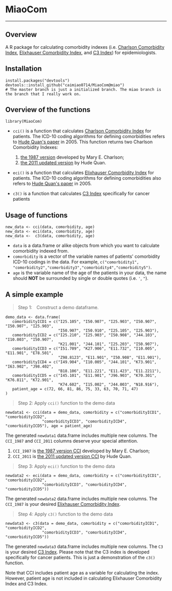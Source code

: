 # MiaoCom
----------------
## Overview
A R package for calculating comorbidity indexes (i.e. [Charlson Comorbidity Index](https://en.wikipedia.org/wiki/Comorbidity#Charlson_index), [Elixhauser Comorbidity Index](https://en.wikipedia.org/wiki/Comorbidity#Elixhauser_comorbidity_measure), and [C3 Index](https://www.ncbi.nlm.nih.gov/pubmed/24582212)) for epidemiologists.


## Installation
    install.packages("devtools")
    devtools::install_github("caimiao0714/MiaoCom@miao") 
    # The master branch is just a initialized branch. The miao branch is the branch that I really work on.



## Overview of the functions
    library(MiaoCom)


*  `cci()` is a function that calculates [Charlson Comorbidity Index](https://en.wikipedia.org/wiki/Comorbidity#Charlson_index) for patients. The ICD-10 coding algorithms for defining comorbidities refers to [Hude Quan's paper](http://www.jstor.org/stable/3768193?seq=1#page_scan_tab_contents) in 2005. This function returns two Charlson Comorbidity Indexes:
    1. [the 1987 version](http://www.sciencedirect.com/science/article/pii/0021968187901718) developed by Mary E. Charlson; 
    2. [the 2011 updated version](https://academic.oup.com/aje/article/173/6/676/182985/Updating-and-Validating-the-Charlson-Comorbidity) by Hude Quan. 

* `eci()` is a function that calculates [Elixhauser Comorbidity Index](https://en.wikipedia.org/wiki/Comorbidity#Elixhauser_comorbidity_measure) for patients. The ICD-10 coding algorithms for defining comorbidities also refers to [Hude Quan's paper](http://www.jstor.org/stable/3768193?seq=1#page_scan_tab_contents) in 2005.
*  `c3()` is a function that calculates [C3 Index](https://www.ncbi.nlm.nih.gov/pubmed/24582212) specifically for cancer patients



## Usage of functions
    new_data <- cci(data, comorbidity, age)
    new_data <- eci(data, comorbidity, age)
    new_data <-  c3(data, comorbidity, age)
* `data` is a data.frame  or alike objects from which you want to calculate comorbidity indexed from.
* `comorbidity` is a vector of the variable names of patients' comorbidity ICD-10 codings in the data. For example, `c("comorbidity1", "comorbidity2","comorbidity3","comorbidity4","comorbidity5")`.
* `age` is the variable name of the age of the patients in your data, the name should **NOT** be surrounded by single or double quotes (i.e. `'`, `"`).



## A simple example
> Step 1:　Construct a demo dataframe.

    demo_data <- data.frame(
       comorbidityICD1 = c("I25.105", "I50.907", "I25.903", "I50.907", "I50.907", "I25.903",  
                           "I50.907", "I50.910", "I25.105", "I25.903"),
       comorbidityICD2 = c("I25.210", "I25.903", "I50.908", "J44.103", "I10.003", "I50.907", 
                           "K21.001", "J44.101", "I25.203", "I50.907"),
       comorbidityICD3 = c("I51.709", "K27.906", "E11.732", "I10.005", "E11.901", "E78.501", 
                           "Z98.8123", "E11.901", "I50.908", "E11.901"),
       comorbidityICD4 = c("I49.904", "I10.005", "J44.101", "K73.901", "I63.902", "J98.402", 
                           "B18.106", "E11.221", "E11.423", "E11.2211"),
       comorbidityICD5 = c("I45.101", "E11.901", "J96.903", "K70.301", "K76.811", "K72.901", 
                           "K74.602", "I15.002", "J44.003", "N18.916"),
       patient_age = c(72, 66, 81, 86, 75, 33, 63, 70, 71, 47)
    )


> Step 2: Apply `cci()` function to the demo data
    
    newdata1 <- cci(data = demo_data, comorbidity = c("comorbidityICD1", "comorbidityICD2", 
                    "comorbidityICD3", "comorbidityICD4", "comorbidityICD5"), age = patient_age)

The generated `newdata1` data.frame includes multiple new columns. The `CCI_1987` and `CCI_2011` columns deserve your special attention.

1. `CCI_1987` is  [the 1987 version CCI](http://www.sciencedirect.com/science/article/pii/0021968187901718) developed by Mary E. Charlson;
2. `CCI_2011` is [the 2011 updated version CCI](https://academic.oup.com/aje/article/173/6/676/182985/Updating-and-Validating-the-Charlson-Comorbidity) by Hude Quan.


> Step 3: Apply `eci()` function to the demo data
    
    newdata2 <- eci(data = demo_data, comorbidity = c("comorbidityICD1", "comorbidityICD2", 
                    "comorbidityICD3", "comorbidityICD4", "comorbidityICD5"))
The generated `newdata2` data.frame includes multiple new columns. The `CCI_1987` is your desired [Elixhauser Comorbidity Index](https://en.wikipedia.org/wiki/Comorbidity#Elixhauser_comorbidity_measure).


> Step 4: Apply `c3()` function to the demo data
    
    newdata3 <- c3(data = demo_data, comorbidity = c("comorbidityICD1", "comorbidityICD2", 
                    "comorbidityICD3", "comorbidityICD4", "comorbidityICD5"))
The generated `newdata3` data.frame includes multiple new columns. The `C3` is your desired [C3 Index](https://www.ncbi.nlm.nih.gov/pubmed/24582212). Please note that the C3 index is developed specifically for cancer patients. This is just a demonstration of the `c3()` function.

Note that CCI includes patient age as a variable for calculating the index. However, patient age is not included in calculating Elixhauser Comorbidity Index and C3 Index. 